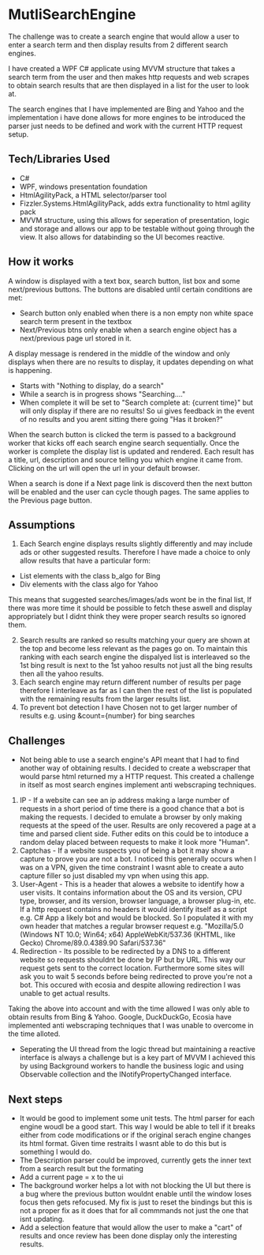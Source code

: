 # MutliSearchEngine

The challenge was to create a search engine that would allow a user to enter a search term and then display results from 2 different search engines.

I have created a WPF C# applicate using MVVM structure that takes a search term from the user and then makes http requests and web scrapes to obtain search results that are then displayed in a list for the user to look at.

The search engines that I have implemented are Bing and Yahoo and the implementation i have done allows for more engines to be introduced the parser just needs to be defined and work with the current HTTP request setup.

## Tech/Libraries Used
- C#
- WPF, windows presentation foundation
- HtmlAgilityPack, a HTML selector/parser tool
- Fizzler.Systems.HtmlAgilityPack, adds extra functionality to html agility pack
- MVVM structure, using this allows for seperation of presentation, logic and storage and allows our app to be testable without going through the view. It also allows for databinding so the UI becomes reactive.

## How it works
A window is displayed with a text box, search button, list box and some next/previous buttons. The buttons are disabled until certain conditions are met:
- Search button only enabled when there is a non empty non white space search term present in the textbox
- Next/Previous btns only enable when a search engine object has a next/previous page url stored in it.

A display message is rendered in the middle of the window and only displays when there are no results to display, it updates depending on what is happening.
- Starts with "Nothing to display, do a search"
- While a search is in progress shows "Searching...."
- When complete it will be set to "Search complete at: {current time}" but will only display if there are no results! So ui gives feedback in the event of no results and you arent sitting there going "Has it broken?"

When the search button is clicked the term is passed to a background worker that kicks off each search engine search sequentially. Once the worker is complete the display list is updated and rendered. Each result has a title, url, description and source telling you which engine it came from. Clicking on the url will open the url in your default browser.

When a search is done if a Next page link is discoverd then the next button will be enabled and the user can cycle though pages. The same applies to the Previous page button.

## Assumptions
1. Each Search engine displays results slightly differently and may include ads or other suggested results. Therefore I have made a choice to only allow results that have a particular form:
- List elements with the class b_algo for Bing
- Div elements with the class algo for Yahoo

This means that suggested searches/images/ads wont be in the final list, If there was more time it should be possible to fetch these aswell and display appropriately but I didnt think they were proper search results so ignored them.

2. Search results are ranked so results matching your query are shown at the top and become less relevant as the pages go on. To maintain this ranking with each search engine the dispalyed list is interleaved so the 1st bing result is next to the 1st yahoo results not just all the bing results then all the yahoo results.
3. Each search engine may return different number of results per page therefore I interleave as far as I can then the rest of the list is populated with the remaining results from the larger results list.
4. To prevent bot detection I have Chosen not to get larger number of results e.g. using &count={number} for bing searches

## Challenges
- Not being able to use a search engine's API meant that I had to find another way of obtaining results. I decided to create a webscraper that would parse html returned my a HTTP request. This created a challenge in itself as most search engines implement anti webscraping techniques.
1. IP - If a website can see an ip address making a large number of requests in a short period of time there is a good chance that a bot is making the requests. I decided to emulate a browser by only making requests at the speed of the user. Results are only recovered a page at a time and parsed client side. Futher edits on this could be to intoduce a random delay placed between requests to make it look more "Human".
2. Captchas - If a website suspects you of being a bot it may show a capture to prove you are not a bot. I noticed this generally occurs when I was on a VPN, given the time constraint I wasnt able to create a auto capture filler so just disabled my vpn when using this app.
3. User-Agent - This is a header that alowes a website to identify how a user visits. It contains information about the OS and its version, CPU type, browser, and its version, browser language, a browser plug-in, etc. If a http request contains no headers it would identify itself as a script e.g. C# App a likely bot and would be blocked. So I populated it with my own header that matches a regular browser request e.g. "Mozilla/5.0 (Windows NT 10.0; Win64; x64) AppleWebKit/537.36 (KHTML, like Gecko) Chrome/89.0.4389.90 Safari/537.36"
4. Redirection - Its possible to be redirected by a DNS to a different website so requests shouldnt be done by IP but by URL. This way our request gets sent to the correct location. Furthermore some sites will ask you to wait 5 seconds before being redirected to prove you're not a bot. This occured with ecosia and despite allowing redirection I was unable to get actual results. 

Taking the above into account and with the time allowed I was only able to obtain results from Bing & Yahoo. Google, DuckDuckGo, Ecosia have implemented anti webscraping techniques that I was unable to overcome in the time alloted.

- Seperating the UI thread from the logic thread but maintaining a reactive interface is always a challenge but is a key part of MVVM I achieved this by using Background workers to handle the business logic and using Observable collection and the INotifyPropertyChanged interface.

## Next steps
- It would be good to implement some unit tests. The html parser for each engine woudl be a good start. This way I would be able to tell if it breaks either from code modifications or if the original serach engine changes its html format. Given time restraits I wasnt able to do this but is something I would do.
- The Description parser could be improved, currently gets the inner text from a search result but the formating 
- Add a current page = x to the ui
- The background worker helps a lot with not blocking the UI but there is a bug where the previous button wouldnt enable until the window loses focus then gets refocused. My fix is just to reset the bindings but this is not a proper fix as it does that for all commmands not just the one that isnt updating. 
- Add a selection feature that would allow the user to make a "cart" of results and once review has been done display only the interesting results.
